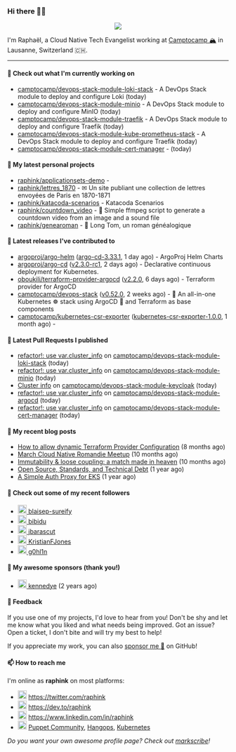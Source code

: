 ### Hi there 👋🏼


<p align="center">
  <a href="https://github.com/ryo-ma/github-profile-trophy"><img src="https://github-profile-trophy.vercel.app/?username=raphink&theme=darkhub&margin-w=15&margin-h=15&no-frame=true&column=5"/></a>
</p>


I'm Raphaël, a Cloud Native Tech Evangelist working at [Camptocamp 🏔](https://github.com/camptocamp) in Lausanne, Switzerland 🇨🇭.

<hr />


#### 👷 Check out what I'm currently working on

- [camptocamp/devops-stack-module-loki-stack](https://github.com/camptocamp/devops-stack-module-loki-stack) - A DevOps Stack module to deploy and configure Loki (today)
- [camptocamp/devops-stack-module-minio](https://github.com/camptocamp/devops-stack-module-minio) - A DevOps Stack module to deploy and configure MinIO (today)
- [camptocamp/devops-stack-module-traefik](https://github.com/camptocamp/devops-stack-module-traefik) - A DevOps Stack module to deploy and configure Traefik (today)
- [camptocamp/devops-stack-module-kube-prometheus-stack](https://github.com/camptocamp/devops-stack-module-kube-prometheus-stack) - A DevOps Stack module to deploy and configure Traefik (today)
- [camptocamp/devops-stack-module-cert-manager](https://github.com/camptocamp/devops-stack-module-cert-manager) -  (today)

#### 🌱 My latest personal projects

- [raphink/applicationsets-demo](https://github.com/raphink/applicationsets-demo) - 
- [raphink/lettres_1870](https://github.com/raphink/lettres_1870) - ✉ Un site publiant une collection de lettres envoyées de Paris en 1870-1871
- [raphink/katacoda-scenarios](https://github.com/raphink/katacoda-scenarios) - Katacoda Scenarios
- [raphink/countdown_video](https://github.com/raphink/countdown_video) - 🎥 Simple ffmpeg script to generate a countdown video from an image and a sound file
- [raphink/genearoman](https://github.com/raphink/genearoman) - 📖 Long Tom, un roman généalogique

#### 🔭 Latest releases I've contributed to

- [argoproj/argo-helm](https://github.com/argoproj/argo-helm) ([argo-cd-3.33.1](https://github.com/argoproj/argo-helm/releases/tag/argo-cd-3.33.1), 1 day ago) - ArgoProj Helm Charts
- [argoproj/argo-cd](https://github.com/argoproj/argo-cd) ([v2.3.0-rc1](https://github.com/argoproj/argo-cd/releases/tag/v2.3.0-rc1), 2 days ago) - Declarative continuous deployment for Kubernetes.
- [oboukili/terraform-provider-argocd](https://github.com/oboukili/terraform-provider-argocd) ([v2.2.0](https://github.com/oboukili/terraform-provider-argocd/releases/tag/v2.2.0), 6 days ago) - Terraform provider for ArgoCD 
- [camptocamp/devops-stack](https://github.com/camptocamp/devops-stack) ([v0.52.0](https://github.com/camptocamp/devops-stack/releases/tag/v0.52.0), 2 weeks ago) - 🌊 An all-in-one Kubernetes ☸ stack using ArgoCD 🐙 and Terraform as base components
- [camptocamp/kubernetes-csr-exporter](https://github.com/camptocamp/kubernetes-csr-exporter) ([kubernetes-csr-exporter-1.0.0](https://github.com/camptocamp/kubernetes-csr-exporter/releases/tag/kubernetes-csr-exporter-1.0.0), 1 month ago) - 

#### 🔨 Latest Pull Requests I published

- [refactor!: use var.cluster_info](https://github.com/camptocamp/devops-stack-module-loki-stack/pull/3) on [camptocamp/devops-stack-module-loki-stack](https://github.com/camptocamp/devops-stack-module-loki-stack) (today)
- [refactor!: use var.cluster_info](https://github.com/camptocamp/devops-stack-module-minio/pull/1) on [camptocamp/devops-stack-module-minio](https://github.com/camptocamp/devops-stack-module-minio) (today)
- [Cluster info](https://github.com/camptocamp/devops-stack-module-keycloak/pull/1) on [camptocamp/devops-stack-module-keycloak](https://github.com/camptocamp/devops-stack-module-keycloak) (today)
- [refactor!: use var.cluster_info](https://github.com/camptocamp/devops-stack-module-argocd/pull/1) on [camptocamp/devops-stack-module-argocd](https://github.com/camptocamp/devops-stack-module-argocd) (today)
- [refactor!: use var.cluster_info](https://github.com/camptocamp/devops-stack-module-cert-manager/pull/2) on [camptocamp/devops-stack-module-cert-manager](https://github.com/camptocamp/devops-stack-module-cert-manager) (today)

#### 📜 My recent blog posts

- [How to allow dynamic Terraform Provider Configuration](https://dev.to/camptocamp-ops/how-to-allow-dynamic-terraform-provider-configuration-20ik) (8 months ago)
- [March Cloud Native Romandie Meetup](https://dev.to/camptocamp-ops/march-cloud-native-romandie-meetup-o2f) (10 months ago)
- [Immutability &amp; loose coupling: a match made in heaven](https://dev.to/camptocamp-ops/immutability-loose-coupling-a-match-made-in-heaven-37kl) (10 months ago)
- [Open Source, Standards, and Technical Debt](https://dev.to/camptocamp-ops/open-source-standards-and-technical-debt-2g1) (1 year ago)
- [A Simple Auth Proxy for EKS](https://dev.to/camptocamp-ops/a-simple-auth-proxy-for-eks-24dh) (1 year ago)

#### 👥 Check out some of my recent followers

- [<img src="https://avatars.githubusercontent.com/u/96088558?u=1e72acf62081790248217e982baf1e060da9158f&amp;v=4" height="20"/> blaisep-sureify](https://github.com/blaisep-sureify)
- [<img src="https://avatars.githubusercontent.com/u/26056989?u=669468a565ac33bd608943476ba9d9318ea78f95&amp;v=4" height="20"/> bibidu](https://github.com/bibidu)
- [<img src="https://avatars.githubusercontent.com/u/1568845?u=9668cc200d13d294f6428f3a4778e244d871efe7&amp;v=4" height="20"/> jbarascut](https://github.com/jbarascut)
- [<img src="https://avatars.githubusercontent.com/u/7550495?u=d4e3cda186f611449d167e1cbdd5218f57e7a494&amp;v=4" height="20"/> KristianFJones](https://github.com/KristianFJones)
- [<img src="https://avatars.githubusercontent.com/u/1445852?u=3eaa55a6c3e7b37e90bd83be053d1fa9915b496d&amp;v=4" height="20"/> g0hl1n](https://github.com/g0hl1n)


#### 💚 My awesome sponsors (thank you!)

- [<img src="https://avatars.githubusercontent.com/u/1110127?v=4" height="20"/> kennedye](https://github.com/kennedye) (2 years ago)


#### 💬 Feedback

If you use one of my projects, I'd love to hear from you!
Don't be shy and let me know what you liked and what needs being improved.
Got an issue? Open a ticket, I don't bite and will try my best to help!

If you appreciate my work, you can also [sponsor me 💚](https://github.com/sponsors/raphink) on GitHub!


#### 📫 How to reach me

I'm online as **raphink** on most platforms:

- <img src="https://raw.githubusercontent.com/FortAwesome/Font-Awesome/master/svgs/brands/twitter.svg" width="20" alt="Twitter" /> https://twitter.com/raphink
- <img src="https://raw.githubusercontent.com/FortAwesome/Font-Awesome/master/svgs/brands/dev.svg" width="20" alt="Blog" /> https://dev.to/raphink
- <img src="https://raw.githubusercontent.com/FortAwesome/Font-Awesome/master/svgs/brands/linkedin.svg" width="20" alt="LinkedIn" /> https://www.linkedin.com/in/raphink
- <img src="https://raw.githubusercontent.com/FortAwesome/Font-Awesome/master/svgs/brands/slack.svg" width="20" alt="Slack" /> [Puppet Community](https://slack.puppet.com/), [Hangops](https://signup.hangops.com/), [Kubernetes](https://slack.k8s.io/)

*Do you want your own awesome profile page? Check out [markscribe](https://github.com/muesli/markscribe)!*
